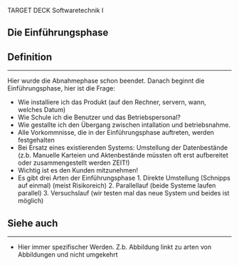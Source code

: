 
TARGET DECK
Softwaretechnik I

Die Einführungsphase
--
## Definition
***
Hier wurde die Abnahmephase schon beendet. Danach beginnt die Einführungsphase, hier ist die Frage:
* Wie installiere ich das Produkt (auf den Rechner, servern, wann, welches Datum)
* Wie Schule ich die Benutzer und das Betriebspersonal?
* Wie gestallte ich den Übergang zwischen intallation und betriebsnahme.
* Alle Vorkommnisse, die in der Einführungsphase auftreten, werden festgehalten
* Bei Ersatz eines existierenden Systems: Umstellung der Datenbestände (z.b. Manuelle Karteien und Aktenbestände müssten oft erst aufbereitet oder zusammengestellt werden ZEIT!)
* Wichtig ist es den Kunden mitzunehmen!
* Es gibt drei Arten der Einführungsphase
	  1. Direkte Umstellung (Schnipps auf einmal) (meist Risikoreich)
	  2. Parallellauf (beide Systeme laufen parallel)
	  3. Versuchslauf (wir testen mal das neue System und beides ist möglich)
## Siehe auch
***
* Hier immer spezifischer Werden. Z.b. Abbildung linkt zu arten von Abbildungen und nicht umgekehrt